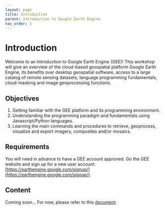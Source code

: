 ```yaml
---
layout: page
title: Introduction
parent: Introduction to Google Earth Engine
nav_order: 1
---
```


# Introduction

Welcome to an Introduction to Google Earth Engine (GEE)! This workshop will give an overview of the cloud-based geospatial platform Google Earth Engine, its benefits over desktop geospatial software, access to a large catalog of remote sensing datasets, language programming fundamentals, cloud-masking and image geoprocessing functions.

## Objectives

1. Getting familiar with the GEE platform and its programming environment.
2. Understanding the programming paradigm and fundamentals using Javascript/Python languages.
3. Learning the main commands and procedures to retrieve, geoprocess, visualize and export imagery, composites and/or mosaics.

## Requirements

You will need in advance to have a GEE account approved. Go the GEE website and sign up for a new user account: [https://earthengine.google.com/signup/](https://earthengine.google.com/signup/).

## Content

Coming soon... For now, please refer to this [document](https://docs.google.com/document/d/1pLJgjKtRBLu5oKufQ13IJDvzaUqb7ljLwg6tmCsutRM/edit?usp=sharing). 